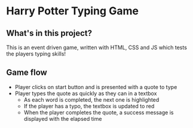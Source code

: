 # Harry Potter Typing Game

## What's in this project?

This is an event driven game, written with HTML, CSS and JS which tests the players typing skills!

## Game flow

- Player clicks on start button and is presented with a quote to type
- Player types the quote as quickly as they can in a textbox
  - As each word is completed, the next one is highlighted
  - If the player has a typo, the textbox is updated to red
  - When the player completes the quote, a success message is displayed with the elapsed time
